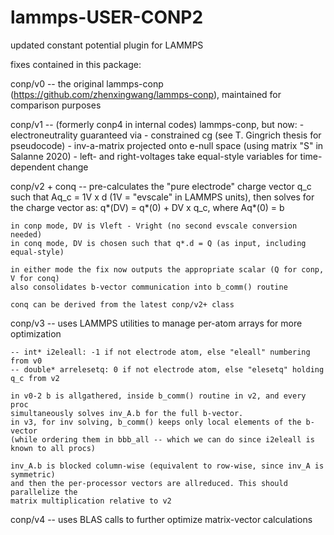 # lammps-USER-CONP2
updated constant potential plugin for LAMMPS

fixes contained in this package:

conp/v0 -- the original lammps-conp (https://github.com/zhenxingwang/lammps-conp),
    maintained for comparison purposes

conp/v1 -- (formerly conp4 in internal codes) lammps-conp, but now:
    - electroneutrality guaranteed via
        - constrained cg (see T. Gingrich thesis for pseudocode)
        - inv-a-matrix projected onto e-null space
        (using matrix "S" in Salanne 2020)
    - left- and right-voltages take equal-style variables for time-dependent change

conp/v2 + conq --
    pre-calculates the "pure electrode" charge vector q_c such that Aq_c = 1V x d
    (1V = "evscale" in LAMMPS units), then solves for the charge vector as:
    q*(DV) = q*(0) + DV x q_c, where Aq*(0) = b
    
    in conp mode, DV is Vleft - Vright (no second evscale conversion needed)
    in conq mode, DV is chosen such that q*.d = Q (as input, including equal-style)
    
    in either mode the fix now outputs the appropriate scalar (Q for conp, V for conq)
    also consolidates b-vector communication into b_comm() routine
    
    conq can be derived from the latest conp/v2+ class

conp/v3 -- uses LAMMPS utilities to manage per-atom arrays for more optimization
    
    -- int* i2eleall: -1 if not electrode atom, else "eleall" numbering from v0
    -- double* arrelesetq: 0 if not electrode atom, else "elesetq" holding q_c from v2
    
    in v0-2 b is allgathered, inside b_comm() routine in v2, and every proc
    simultaneously solves inv_A.b for the full b-vector.
    in v3, for inv solving, b_comm() keeps only local elements of the b-vector
    (while ordering them in bbb_all -- which we can do since i2eleall is known to all procs)
    
    inv_A.b is blocked column-wise (equivalent to row-wise, since inv_A is symmetric)
    and then the per-processor vectors are allreduced. This should parallelize the
    matrix multiplication relative to v2

conp/v4 -- uses BLAS calls to further optimize matrix-vector calculations
